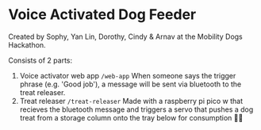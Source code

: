# Voice Activated Dog Feeder

Created by Sophy, Yan Lin, Dorothy, Cindy & Arnav at the Mobility Dogs Hackathon.

Consists of 2 parts:

1. Voice activator web app `/web-app`
   When someone says the trigger phrase (e.g. 'Good job'), a message will be sent via bluetooth to the treat releaser.
2. Treat releaser `/treat-releaser`
   Made with a raspberry pi pico w that recieves the bluetooth message and triggers a servo that pushes a dog treat from a storage column onto the tray below for consumption 🐶😀
